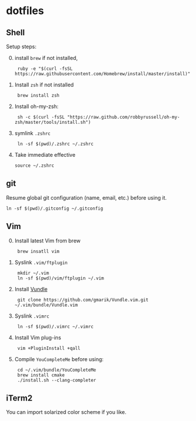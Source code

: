 dotfiles
========

Shell
-----

Setup steps:

0. install `brew` if not installed,

        ruby -e "$(curl -fsSL https://raw.githubusercontent.com/Homebrew/install/master/install)"

1. Install `zsh` if not installed

        brew install zsh

2. Install oh-my-zsh:

        sh -c $(curl -fsSL "https://raw.github.com/robbyrussell/oh-my-zsh/master/tools/install.sh")

3. symlink `.zshrc`

        ln -sf $(pwd)/.zshrc ~/.zshrc

4. Take immediate effective

       source ~/.zshrc

git
---

Resume global git configuration (name, email, etc.) before using it.

    ln -sf $(pwd)/.gitconfig ~/.gitconfig

Vim
---

0. Install latest Vim from brew

        brew insatll vim

1. Syslink `.vim/ftplugin`

        mkdir ~/.vim
        ln -sf $(pwd)/vim/ftplugin ~/.vim

2. Install [Vundle](https://github.com/gmarik/Vundle.vim)

        git clone https://github.com/gmarik/Vundle.vim.git ~/.vim/bundle/Vundle.vim

3. Syslink `.vimrc`
    
        ln -sf $(pwd)/.vimrc ~/.vimrc

4. Install Vim plug-ins

        vim +PluginInstall +qall

5. Compile `YouCompleteMe` before using: 

        cd ~/.vim/bundle/YouCompleteMe
        brew install cmake
        ./install.sh --clang-completer


iTerm2
------

You can import solarized color scheme if you like.
